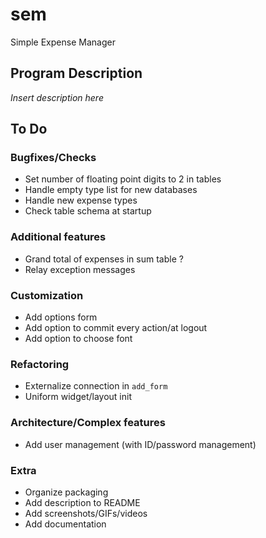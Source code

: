 # sem
Simple Expense Manager



## Program Description

*Insert description here*



## To Do

### Bugfixes/Checks
+ Set number of floating point digits to 2 in tables
+ Handle empty type list for new databases
+ Handle new expense types
+ Check table schema at startup

### Additional features
+ Grand total of expenses in sum table ?
+ Relay exception messages

### Customization
+ Add options form
+ Add option to commit every action/at logout
+ Add option to choose font

### Refactoring
+ Externalize connection in `add_form`
+ Uniform widget/layout init

### Architecture/Complex features
+ Add user management (with ID/password management)

### Extra
+ Organize packaging
+ Add description to README
+ Add screenshots/GIFs/videos
+ Add documentation

